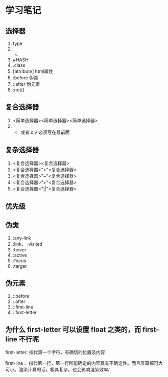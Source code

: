 # 学习笔记

## 选择器

1. type
2. *
3. #HASH
4. .class
5. [attribute] html属性
6. :before 伪类
7. ::after 伪元素
8. :not()

## 复合选择器

1. <简单选择器><简单选择器><简单选择器>
2. * 或者 div 必须写在最前面

## 复杂选择器

1. <复合选择器><复合选择器>
2. <复合选择器>">"<复合选择器>
3. <复合选择器>"~"<复合选择器>
4. <复合选择器>"+"<复合选择器>
5. <复合选择器>"||"<复合选择器>

## 优先级

## 伪类

1. :any-link
2. :link， :visited
3. :hover
4. :active
5. :focus
6. :target

## 伪元素

1. ::before
2. ::after
3. ::first-line
4. ::first-letter

## 为什么 first-letter 可以设置 float 之类的，而 first-line 不行呢

first-letter: 指代第一个字符，有确切的位置及内容

first-line： 指代第一行，第一行所能确定的内容具有不确定性。而且屏幕都可大可小。渲染计算的话，极其复杂。也会影响渲染效率/
